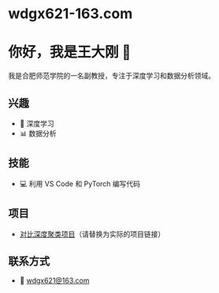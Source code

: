 # wdgx621-163.com
# 你好，我是王大刚 👋

我是合肥师范学院的一名副教授，专注于深度学习和数据分析领域。

## 兴趣
- 🌱 深度学习
- 📊 数据分析

## 技能
- 💻 利用 VS Code 和 PyTorch 编写代码

## 项目
- [对比深度聚类项目](https://github.com/您的用户名/您的项目仓库)（请替换为实际的项目链接）

## 联系方式
- 📧 wdgx621@163.com
